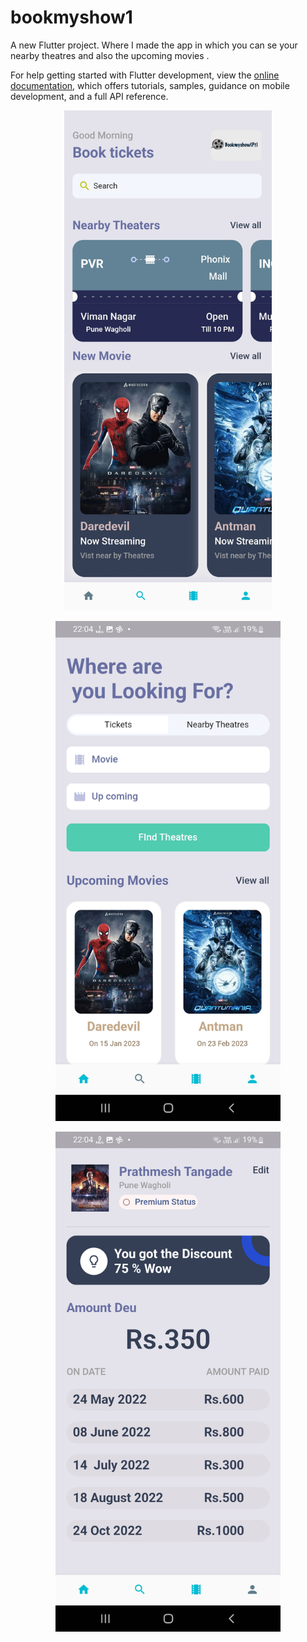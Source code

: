 # bookmyshow1

A new Flutter project.
Where  I made the app in which you can se your nearby  theatres  and also the upcoming  movies .





For help getting started with Flutter development, view the
[online documentation](https://docs.flutter.dev/), which offers tutorials,
samples, guidance on mobile development, and a full API reference.

<p align="middle"> <img src="/assets/images/Bookmyshow-PT3.jpg" height=800px alt="prathamesh10346" /> </p>
<p align="middle"> <img src="/assets/images/Bookmyshow-PT1.jpg" height=800px alt="prathamesh10346" /> </p>
<p align="middle"> <img src="/assets/images/Bookmyshow-PT2.jpg" height=800px alt="prathamesh10346" /> </p>

